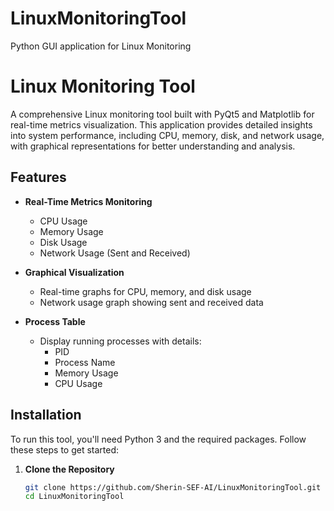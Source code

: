 # LinuxMonitoringTool
Python GUI application for Linux Monitoring
# Linux Monitoring Tool

A comprehensive Linux monitoring tool built with PyQt5 and Matplotlib for real-time metrics visualization. This application provides detailed insights into system performance, including CPU, memory, disk, and network usage, with graphical representations for better understanding and analysis.

## Features

- **Real-Time Metrics Monitoring**
  - CPU Usage
  - Memory Usage
  - Disk Usage
  - Network Usage (Sent and Received)

- **Graphical Visualization**
  - Real-time graphs for CPU, memory, and disk usage
  - Network usage graph showing sent and received data

- **Process Table**
  - Display running processes with details:
    - PID
    - Process Name
    - Memory Usage
    - CPU Usage

## Installation

To run this tool, you'll need Python 3 and the required packages. Follow these steps to get started:

1. **Clone the Repository**

   ```bash
   git clone https://github.com/Sherin-SEF-AI/LinuxMonitoringTool.git
   cd LinuxMonitoringTool
